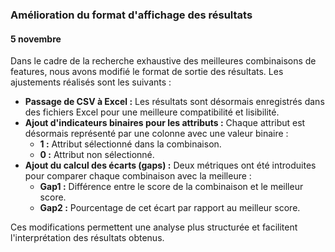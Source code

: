 ### **Amélioration du format d'affichage des résultats**

#### **5 novembre**
Dans le cadre de la recherche exhaustive des meilleures combinaisons de features, nous avons modifié le format de sortie des résultats. Les ajustements réalisés sont les suivants :  
- **Passage de CSV à Excel :** Les résultats sont désormais enregistrés dans des fichiers Excel pour une meilleure compatibilité et lisibilité.  
- **Ajout d'indicateurs binaires pour les attributs :**
  Chaque attribut est désormais représenté par une colonne avec une valeur binaire :
  - **1 :** Attribut sélectionné dans la combinaison.
  - **0 :** Attribut non sélectionné.  
- **Ajout du calcul des écarts (gaps) :** Deux métriques ont été introduites pour comparer chaque combinaison avec la meilleure :
  - **Gap1 :** Différence entre le score de la combinaison et le meilleur score.  
  - **Gap2 :** Pourcentage de cet écart par rapport au meilleur score.

Ces modifications permettent une analyse plus structurée et facilitent l'interprétation des résultats obtenus.


